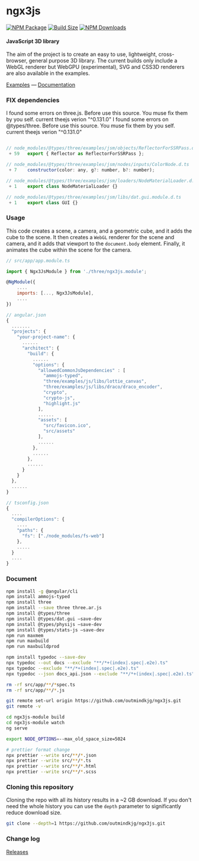 ngx3js
========

[![NPM Package][npm]][npm-url]
[![Build Size][build-size]][build-size-url]
[![NPM Downloads][npm-downloads]][npmtrends-url]

#### JavaScript 3D library ####

The aim of the project is to create an easy to use, lightweight, cross-browser, general purpose 3D library. The current builds only include a WebGL renderer but WebGPU (experimental), SVG and CSS3D renderers are also available in the examples.

[Examples](https://outmindkjg.github.io/ngx3js-doc/#/examples/) &mdash;
[Documentation](https://outmindkjg.github.io/ngx3js-doc/#/docs)

### FIX dependencies ###
I found some errors on three.js. Before use this source. You muse fix them by you self.
current theejs verion "^0.131.0"
I found some errors on @types/three. Before use this source. You muse fix them by you self.
current theejs verion "^0.131.0"
```javascript

// node_modules/@types/three/examples/jsm/objects/ReflectorForSSRPass.d.ts
 + 59   export { Reflector as ReflectorForSSRPass };

// node_modules/@types/three/examples/jsm/nodes/inputs/ColorNode.d.ts
 + 7    constructor(color: any, g?: number, b?: number);

// node_modules/@types/three/examples/jsm/loaders/NodeMaterialLoader.d.ts - create
 + 1    export class NodeMaterialLoader {}

// node_modules/@types/three/examples/jsm/libs/dat.gui.module.d.ts
 + 1    export class GUI {}

```

### Usage ###

This code creates a scene, a camera, and a geometric cube, and it adds the cube to the scene. It then creates a `WebGL` renderer for the scene and camera, and it adds that viewport to the `document.body` element. Finally, it animates the cube within the scene for the camera.

```javascript
// src/app/app.module.ts

import { Ngx3JsModule } from './three/ngx3js.module';

@NgModule({
	....
	imports: [..., Ngx3JsModule],
	....
})

// angular.json
{
  .......
  "projects": {
    "your-project-name": {
      ......
      "architect": {
        "build": {
		  ......
          "options": {
            "allowedCommonJsDependencies" : [
              "ammojs-typed",
              "three/examples/js/libs/lottie_canvas",
              "three/examples/js/libs/draco/draco_encoder",
              "crypto",
              "crypto-js",
              "highlight.js"
            ],
		    ......
            "assets": [
              "src/favicon.ico",
              "src/assets"
            ],
		    ......
          },
	      ......
        },
	    ......
      }
    }
  },
  ......
}

// tsconfig.json
{
  ....
  "compilerOptions": {
    ....
    "paths": {
      "fs": ["./node_modules/fs-web"]
    },
    .....
  }
  ....
}
```

### Document ###
```sh
npm install -g @angular/cli
npm install ammojs-typed
npm install three
npm install --save three three.ar.js
npm install @types/three
npm install @types/dat.gui –save-dev
npm install @types/physijs –save-dev
npm install @types/stats-js –save-dev
npm run maxmem
npm run maxbuild
npm run maxbuildprod

npm install typedoc --save-dev
npx typedoc --out docs --exclude "**/*+(index|.spec|.e2e).ts"
npx typedoc --exclude "**/*+(index|.spec|.e2e).ts"
npx typedoc --json docs_api.json --exclude "**/*+(index|.spec|.e2e).ts"

rm -rf src/app/**/*spec.ts
rm -rf src/app/**/*.js

git remote set-url origin https://github.com/outmindkjg/ngx3js.git
git remote -v

cd ngx3js-module build
cd ngx3js-module watch
ng serve

export NODE_OPTIONS=--max_old_space_size=5024

```

```sh
# prettier format change
npx prettier --write src/**/*.json
npx prettier --write src/**/*.ts
npx prettier --write src/**/*.html
npx prettier --write src/**/*.scss
```


### Cloning this repository ###

Cloning the repo with all its history results in a ~2 GB download. If you don't need the whole history you can use the `depth` parameter to significantly reduce download size.

```sh
git clone --depth=1 https://github.com/outmindkjg/ngx3js.git
```

### Change log ###

[Releases](https://github.com/outmindkjg/ngx3js/releases)


[npm]: https://img.shields.io/npm/v/ngx3js
[npm-url]: https://www.npmjs.com/package/ngx3js
[build-size]: https://badgen.net/bundlephobia/minzip/ngx3js
[build-size-url]: https://bundlephobia.com/result?p=ngx3js
[npm-downloads]: https://img.shields.io/npm/dw/ngx3js
[npmtrends-url]: https://www.npmtrends.com/ngx3js
